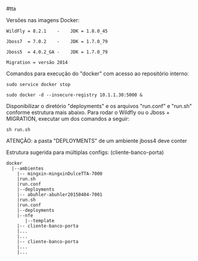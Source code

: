 #tta

Versões nas imagens Docker:

	WildFly = 8.2.1	   -	JDK = 1.8.0_45

	Jboss7  = 7.0.2    - 	JDK = 1.7.0_79
	
	Jboss5  = 4.0.2_GA -    JDK = 1.7.0_79
	
	Migration = versão 2014


Comandos para execução do "docker" com acesso ao repositório interno:
	
	sudo service docker stop
	
	sudo docker -d --insecure-registry 10.1.1.30:5000 &
	
	
Disponibilizar o diretório "deployments" e os arquivos "run.conf" e "run.sh" conforme estrutura mais abaixo. Para rodar o Wildfly ou o Jboss + MIGRATION, executar um dos comandos a seguir:

	sh run.sh
	
ATENÇÃO: a pasta "DEPLOYMENTS" de um ambiente jboss4 deve conter 


Estrutura sugerida para múltiplas configs: (cliente-banco-porta)

	docker
	  |--ambientes
	    |-- mingxin-mingxinDulceTTA-7000
	  	|run.sh
		|run.conf
	  	|--deployments
	    |-- abuhler-abuhler20150404-7001
	  	|run.sh
		|run.conf
	  	|--deployments
	  	|--nfe
	  	   |--template
	    |-- cliente-banco-porta
		|...
		|...
	    |-- cliente-banco-porta
		|...
		|...

